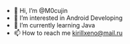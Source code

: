 - 👋 Hi, I’m @M0cujin
- 👀 I’m interested in Android Developing
- 🌱 I’m currently learning Java
- 📫 How to reach me kirillxeno@mail.ru

<!---
M0cujin/M0cujin is a ✨ special ✨ repository because its `README.md` (this file) appears on your GitHub profile.
You can click the Preview link to take a look at your changes.
--->
